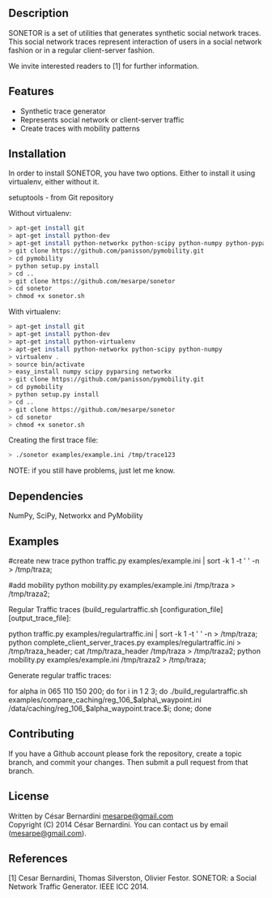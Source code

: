Description
-----------
SONETOR is a set of utilities that generates synthetic social network traces.
This social network traces represent interaction of users in a social network fashion or in a regular client-server fashion.

We invite interested readers to [1] for further information.

Features
--------
 * Synthetic trace generator
 * Represents social network or client-server traffic
 * Create traces with mobility patterns

Installation
------------

In order to install SONETOR, you have two options.
Either to install it using virtualenv, either without it.

setuptools - from Git repository

Without virtualenv:
```bash
> apt-get install git
> apt-get install python-dev
> apt-get install python-networkx python-scipy python-numpy python-pyparsing
> git clone https://github.com/panisson/pymobility.git
> cd pymobility
> python setup.py install
> cd ..
> git clone https://github.com/mesarpe/sonetor
> cd sonetor
> chmod +x sonetor.sh
```


With virtualenv:
```bash
> apt-get install git
> apt-get install python-dev
> apt-get install python-virtualenv
> apt-get install python-networkx python-scipy python-numpy
> virtualenv .
> source bin/activate
> easy_install numpy scipy pyparsing networkx
> git clone https://github.com/panisson/pymobility.git
> cd pymobility
> python setup.py install
> cd ..
> git clone https://github.com/mesarpe/sonetor
> cd sonetor
> chmod +x sonetor.sh
```

Creating the first trace file:

```bash
> ./sonetor examples/example.ini /tmp/trace123
```

NOTE: if you still have problems, just let me know.

Dependencies
------------
NumPy, SciPy, Networkx and PyMobility

Examples
--------
#create new trace
python traffic.py examples/example.ini | sort -k 1 -t ' ' -n > /tmp/traza;

#add mobility
python mobility.py examples/example.ini /tmp/traza > /tmp/traza2;


Regular Traffic traces (build_regulartraffic.sh [configuration_file] [output_trace_file]:

python traffic.py examples/regulartraffic.ini | sort -k 1 -t ' ' -n > /tmp/traza;
python complete_client_server_traces.py examples/regulartraffic.ini > /tmp/traza_header;
cat /tmp/traza_header /tmp/traza > /tmp/traza2;
python mobility.py examples/example.ini /tmp/traza2 > /tmp/traza;

Generate regular traffic traces:

for alpha in 065 110 150 200; do for i in 1 2 3; do ./build_regulartraffic.sh examples/compare_caching/reg_106_$alpha\_waypoint.ini /data/caching/reg_106_$alpha\_waypoint.trace.$i; done; done

Contributing
------------
If you have a Github account please fork the repository,
create a topic branch, and commit your changes.
Then submit a pull request from that branch.

License
-------
Written by César Bernardini <mesarpe@gmail.com>  
Copyright (C) 2014 César Bernardini.
You can contact us by email (mesarpe@gmail.com).  



References
----------
[1] Cesar Bernardini, Thomas Silverston, Olivier Festor. SONETOR: a Social Network Traffic Generator. IEEE ICC 2014.
